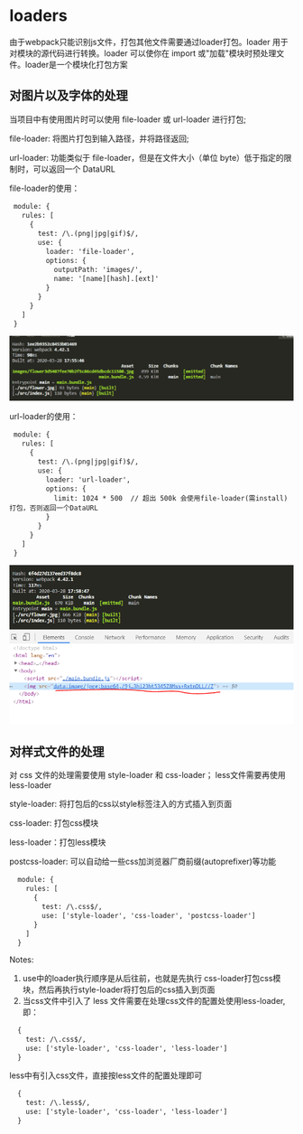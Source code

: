 # loaders

由于webpack只能识别js文件，打包其他文件需要通过loader打包。loader 用于对模块的源代码进行转换。loader 可以使你在 import 或"加载"模块时预处理文件。loader是一个模块化打包方案

## 对图片以及字体的处理

当项目中有使用图片时可以使用 file-loader 或 url-loader 进行打包;

 file-loader: 将图片打包到输入路径，并将路径返回;

 url-loader: 功能类似于 file-loader，但是在文件大小（单位 byte）低于指定的限制时，可以返回一个 DataURL

 file-loader的使用：
 ```
  module: {
    rules: [
      {
        test: /\.(png|jpg|gif)$/,
        use: {
          loader: 'file-loader',
          options: {
            outputPath: 'images/',
            name: '[name][hash].[ext]'
          }
        }
      }
    ]
  }

 ```
 ![图片](https://github.com/Amanda5293/webpack/blob/master/3.loaders/imgs/img-file-loader.PNG)

 url-loader的使用：
 ```
  module: {
    rules: [
      {
        test: /\.(png|jpg|gif)$/,
        use: {
          loader: 'url-loader',
          options: {
            limit: 1024 * 500  // 超出 500k 会使用file-loader(需install)打包，否则返回一个DataURL
          }
        }
      }
    ]
  }
 ```
 ![图片](https://github.com/Amanda5293/webpack/blob/master/3.loaders/imgs/img-url-loader.PNG)
 ![图片](https://github.com/Amanda5293/webpack/blob/master/3.loaders/imgs/img-url-loader-html.PNG)

## 对样式文件的处理

对 css 文件的处理需要使用 style-loader 和 css-loader； less文件需要再使用 less-loader

style-loader: 将打包后的css以style标签注入的方式插入到页面

css-loader: 打包css模块

less-loader：打包less模块

postcss-loader: 可以自动给一些css加浏览器厂商前缀(autoprefixer)等功能

```
  module: {
    rules: [
      {
        test: /\.css$/,
        use: ['style-loader', 'css-loader', 'postcss-loader']
      }
    ]
  }

```
Notes:
1. use中的loader执行顺序是从后往前，也就是先执行 css-loader打包css模块，然后再执行style-loader将打包后的css插入到页面
2. 当css文件中引入了 less 文件需要在处理css文件的配置处使用less-loader,即：
  ```
    {
      test: /\.css$/,
      use: ['style-loader', 'css-loader', 'less-loader']
    }
  ```
  less中有引入css文件，直接按less文件的配置处理即可
  ```
    {
      test: /\.less$/,
      use: ['style-loader', 'css-loader', 'less-loader']
    }
  ```
